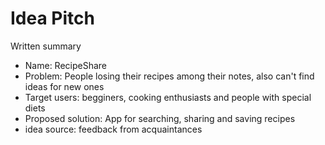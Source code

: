 # Idea Pitch

Written summary 

- Name: RecipeShare
- Problem: People losing their recipes among their notes, also can't find ideas for new ones
- Target users: begginers, cooking enthusiasts and people with special diets
- Proposed solution: App for searching, sharing and saving recipes
- idea source: feedback from acquaintances

